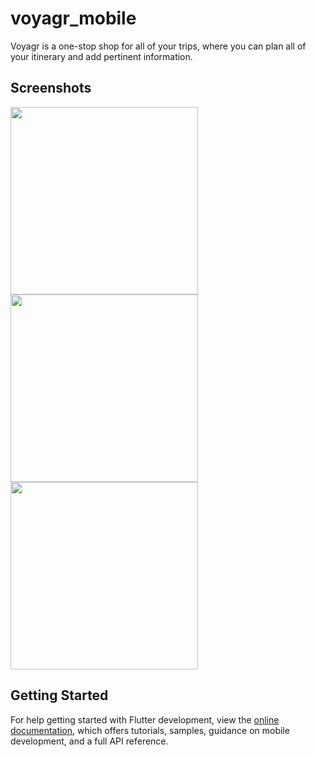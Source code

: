 # voyagr_mobile

Voyagr is a one-stop shop for all of your trips, where you can plan all of your itinerary and add pertinent information.

## Screenshots
<img src="https://github.com/user-attachments/assets/75fa2fe0-c3a9-4ada-b28b-79e900bc7262" width="300">
<img src="https://github.com/user-attachments/assets/f167a437-1010-437d-8047-6d14ab7da0d4" width="300">
<img src="https://github.com/user-attachments/assets/9de31b15-b847-4446-8579-dea2aed247a9" width="300">

## Getting Started

For help getting started with Flutter development, view the
[online documentation](https://flutter.dev/docs), which offers tutorials,
samples, guidance on mobile development, and a full API reference.
